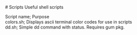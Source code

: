 <bold /># Scripts
Useful shell scripts

<bold>Script name; Purpose<bold /><br>
colors.sh; Displays ascii terminal color codes for use in scripts<br>
dd.sh; Simple dd command with status. Requires gum pkg.<br>


